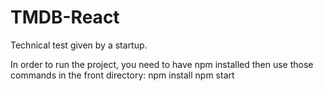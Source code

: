 # TMDB-React
Technical test given by a startup.

In order to run the project, you need to have npm installed then use those commands in the front directory:
npm install
npm start